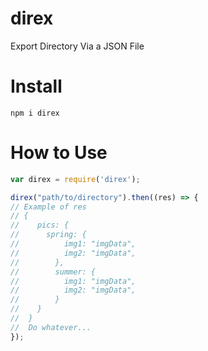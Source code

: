 # direx
Export Directory Via a JSON File

# Install
```
npm i direx
```

# How to Use

``` javascript
var direx = require('direx');

direx("path/to/directory").then((res) => {
// Example of res
// {
//    pics: {
//      spring: {
//          img1: "imgData",
//          img2: "imgData",
//        },
//        summer: {
//          img1: "imgData",
//          img2: "imgData",
//        }
//    }
//  }
//  Do whatever...
});
```